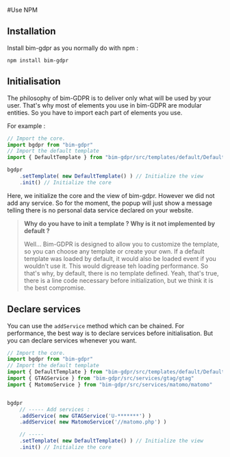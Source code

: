 #Use NPM

## Installation

Install bim-gdpr as you normally do with npm : 

`npm install bim-gdpr`


## Initialisation
The philosophy of bim-GDPR is to deliver only what will be used by your user. That's why most of elements you use in bim-GDPR are modular entities.
So you have to import each part of elements you use.

For example : 

```javascript
// Import the core.
import bgdpr from "bim-gdpr"
// Import the default template
import { DefaultTemplate } from "bim-gdpr/src/templates/default/Default"

bgdpr
    .setTemplate( new DefaultTemplate() ) // Initialize the view
    .init() // Initialize the core
```

Here, we initialize the core and the view of bim-gdpr. However we did not add any service. So for the moment, the popup will just show a message telling there is no personal data service declared on your website.




> __Why do you have to init a template ? Why is it not implemented by default ?__
>
> Well... Bim-GDPR is designed to allow you to customize the template, so you can choose any template or create your own. If a default template was loaded by default, it would also be loaded event if you wouldn't use it. This would digrease teh loading performance. So that's why, by default, there is no template defined. Yeah, that's true, there is a line code necessary before initialization, but we think it is the best compromise.
 



## Declare services
You can use the `addService` method which can be chained. 
For performance, the best way is to declare services before initialisation. But you can declare services whenever you want.


```javascript
// Import the core.
import bgdpr from "bim-gdpr"
// Import the default template
import { DefaultTemplate } from "bim-gdpr/src/templates/default/Default"
import { GTAGService } from "bim-gdpr/src/services/gtag/gtag"
import { MatomoService } from "bim-gdpr/src/services/matomo/matomo"


bgdpr
    // ----- Add services : 
    .addService( new GTAGService('U-*******') )
    .addService( new MatomoService('//matomo.php') )

    // -----
    .setTemplate( new DefaultTemplate() ) // Initialize the view
    .init() // Initialize the core
```
